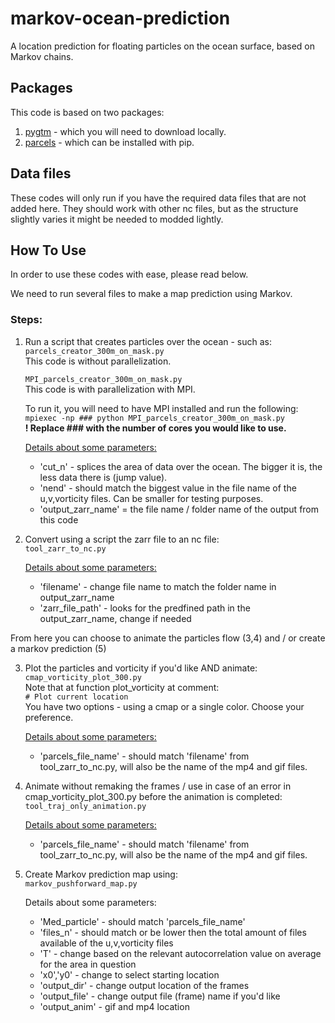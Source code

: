 # markov-ocean-prediction
A location prediction for floating particles on the ocean surface, based on Markov chains.

## Packages
This code is based on two packages:
1. [pygtm](https://github.com/philippemiron/pygtm) - which you will need to download locally.
2. [parcels](https://github.com/OceanParcels/Parcels) - which can be installed with pip.

## Data files
These codes will only run if you have the required data files that are not added here.
They should work with other nc files, but as the structure slightly varies it might be needed to modded lightly.

## How To Use

In order to use these codes with ease, please read below.

We need to run several files to make a map prediction using Markov.

### Steps:
1. Run a script that creates particles over the ocean - such as: <br>
    `parcels_creator_300m_on_mask.py` <br>
    This code is without parallelization.

    `MPI_parcels_creator_300m_on_mask.py` <br>
    This code is with parallelization with MPI.
   
   To run it, you will need to have MPI installed and run the following:  <br>
   `mpiexec -np ### python MPI_parcels_creator_300m_on_mask.py` <br>
   __! Replace ### with the number of cores you would like to use.__

    <ins>Details about some parameters:</ins> <br>
    * 'cut_n' - splices the area of data over the ocean. The bigger it is, the less data there is (jump value).
    * 'nend' - should match the biggest value in the file name of the u,v,vorticity files. Can be smaller for testing purposes.
    * 'output_zarr_name' =  the file name / folder name of the output from this code

2. Convert using a script the zarr file to an nc file: <br>
    `tool_zarr_to_nc.py`

    <ins>Details about some parameters:</ins> <br>
    * 'filename' - change file name to match the folder name in output_zarr_name
    * 'zarr_file_path' - looks for the predfined path in the output_zarr_name, change if needed

From here you can choose to animate the particles flow (3,4) and / or create a markov prediction (5)

3. Plot the particles and vorticity if you'd like AND animate: <br>
    `cmap_vorticity_plot_300.py`  <br>
    Note that at function plot_vorticity at comment: <br>
    `# Plot current location` <br>
    You have two options - using a cmap or a single color. Choose your preference.

    <ins>Details about some parameters: </ins><br>
    * 'parcels_file_name' - should match 'filename' from tool_zarr_to_nc.py, will also be the name of the mp4 and gif files.

4. Animate without remaking the frames / use in case of an error in cmap_vorticity_plot_300.py before the animation is completed: <br>
    `tool_traj_only_animation.py`

    <ins>Details about some parameters: </ins><br>
    * 'parcels_file_name' - should match 'filename' from tool_zarr_to_nc.py, will also be the name of the mp4 and gif files.

5. Create Markov prediction map using: <br>
    `markov_pushforward_map.py`

    Details about some parameters:
    * 'Med_particle' - should match 'parcels_file_name' 
    * 'files_n' - should match or be lower then the total amount of files available of the  u,v,vorticity files
    * 'T' - change based on the relevant autocorrelation value on average for the area in question
    * 'x0','y0' - change to select starting location
    * 'output_dir' - change output location of the frames
    * 'output_file' - change output file (frame) name if you'd like
    * 'output_anim' - gif and mp4 location
